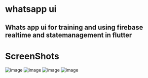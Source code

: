 # whatsapp ui

## Whats app ui for training and using firebase realtime and statemanagement in flutter
# ScreenShots

![image](https://user-images.githubusercontent.com/49253127/131882786-4ff1c74f-c5e0-4277-b2eb-0177f6dc8d10.png)
![image](https://user-images.githubusercontent.com/49253127/131882813-980636bd-9b31-445e-97a4-c5c186455697.png)
![image](https://user-images.githubusercontent.com/49253127/131882845-acbf24de-d052-4137-84ad-ff1aac29dc67.png)
![image](https://user-images.githubusercontent.com/49253127/131882895-4db2310e-7efa-45f1-bb23-de7bb5236584.png)

